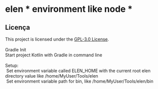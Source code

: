 # elen * environment like node * <br>
## Licença
This project is licensed under the [GPL-3.0 License](LICENSE).<br><br>
Gradle Init<br>
Start project Kotlin with Gradle in command line<br><br>
Setup:<br>
&nbsp;Set environment variable called ELEN_HOME with the current root elen directory value like /home/MyUser/Tools/elen<br>
&nbsp;Set environment variable path for bin, like /home/MyUser/Tools/elen/bin<br>
